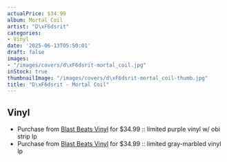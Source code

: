 ```yaml
---
actualPrice: $34.99
album: Mortal Coil
artist: "D\xF6dsrit"
categories:
- Vinyl
date: '2025-06-13T05:50:01'
draft: false
images:
- "/images/covers/d\xF6dsrit-mortal_coil.jpg"
inStock: true
thumbnailImage: "/images/covers/d\xF6dsrit-mortal_coil-thumb.jpg"
title: "D\xF6dsrit - Mortal Coil"
---
```


## Vinyl
* Purchase from [Blast Beats Vinyl](https://blastbeatsvinyl.com/products/dodsrit-mortal-coil-limited-purple-vinyl-w-obi-strip-lp-2) for $34.99 :: limited purple vinyl w/ obi strip lp
* Purchase from [Blast Beats Vinyl](https://blastbeatsvinyl.com/products/dodsrit-mortal-coil-limited-gray-marbled-vinyl-lp) for $34.99 :: limited gray-marbled vinyl lp
